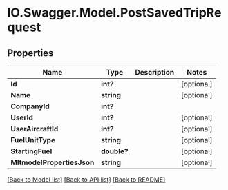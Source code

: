 # IO.Swagger.Model.PostSavedTripRequest
## Properties

Name | Type | Description | Notes
------------ | ------------- | ------------- | -------------
**Id** | **int?** |  | [optional] 
**Name** | **string** |  | [optional] 
**CompanyId** | **int?** |  | 
**UserId** | **int?** |  | [optional] 
**UserAircraftId** | **int?** |  | [optional] 
**FuelUnitType** | **string** |  | [optional] 
**StartingFuel** | **double?** |  | [optional] 
**MltmodelPropertiesJson** | **string** |  | [optional] 

[[Back to Model list]](../README.md#documentation-for-models) [[Back to API list]](../README.md#documentation-for-api-endpoints) [[Back to README]](../README.md)

